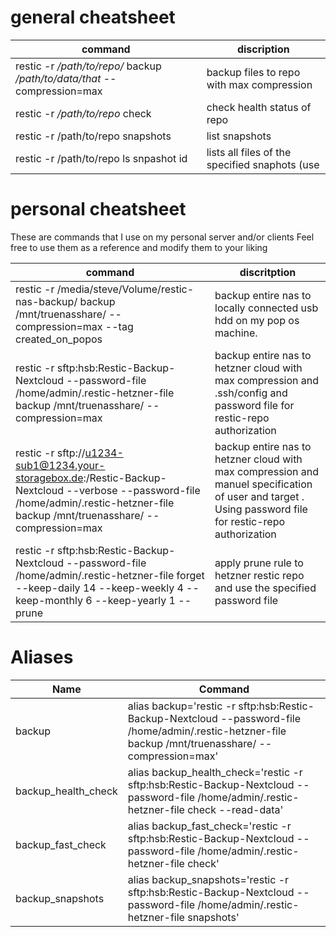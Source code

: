 # general cheatsheet
| command | discription |
| ---- | ---- |
| restic -r */path/to/repo/* backup */path/to/data/that* --compression=max | backup files to repo with max compression | 
| restic -r */path/to/repo* check | check health status of repo | 
| restic -r /path/to/repo snapshots | list snapshots | 
| restic -r /path/to/repo ls snpashot id | lists all files of the specified snaphots (use | less or redirect to a file for better readability)



# personal cheatsheet

These are commands that I use on my personal server and/or clients
Feel free to use them as a reference and modify them to your liking 

| command| discritption|
| --------|------------|
| restic -r /media/steve/Volume/restic-nas-backup/ backup /mnt/truenasshare/ --compression=max --tag created_on_popos | backup entire nas to locally connected usb hdd on my pop os machine.|
| restic -r sftp:hsb:Restic-Backup-Nextcloud --password-file /home/admin/.restic-hetzner-file backup /mnt/truenasshare/ --compression=max | backup entire nas to hetzner cloud with max compression and .ssh/config and password file for restic-repo authorization|
| restic -r sftp://u1234-sub1@1234.your-storagebox.de:/Restic-Backup-Nextcloud --verbose --password-file /home/admin/.restic-hetzner-file backup /mnt/truenasshare/ --compression=max | backup entire nas to hetzner cloud with max compression and manuel specification of user and target . Using password file for restic-repo authorization |
restic -r sftp:hsb:Restic-Backup-Nextcloud --password-file /home/admin/.restic-hetzner-file forget --keep-daily 14 --keep-weekly 4 --keep-monthly 6  --keep-yearly 1 --prune | apply prune rule to hetzner restic repo and use the specified password file |
# Aliases 
| Name | Command 
| ---- | ---- | 
| backup | alias backup='restic -r sftp:hsb:Restic-Backup-Nextcloud --password-file /home/admin/.restic-hetzner-file backup /mnt/truenasshare/ --compression=max' |
| backup_health_check | alias backup_health_check='restic -r sftp:hsb:Restic-Backup-Nextcloud --password-file /home/admin/.restic-hetzner-file check --read-data' |
| backup_fast_check | alias backup_fast_check='restic -r sftp:hsb:Restic-Backup-Nextcloud --password-file /home/admin/.restic-hetzner-file check' |
| backup_snapshots | alias backup_snapshots='restic -r sftp:hsb:Restic-Backup-Nextcloud --password-file /home/admin/.restic-hetzner-file snapshots' |
